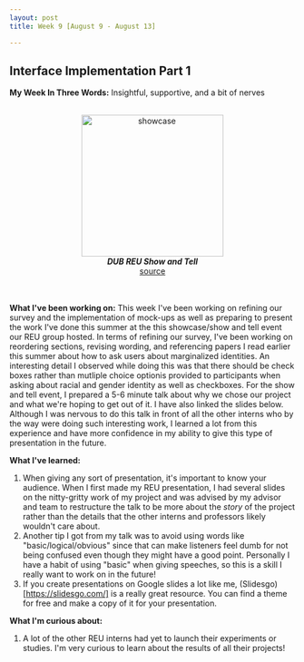```yaml
---
layout: post
title: Week 9 [August 9 - August 13]

---
```


## Interface Implementation Part 1

**My Week In Three Words:** Insightful, supportive, and a bit of nerves
<br><br>
<center><img src="https://yjqian02.github.io/alicezhang-dreu/images/showcase.jpg" alt="showcase" width="250"/></center>

<!-- centering image desciption -->
<div style="text-align:center">    
  <b><i> DUB REU Show and Tell </i></b>
</div>

<!-- centering image link -->
<div style="text-align:center">    
  <a href="https://www.istockphoto.com/illustrations/survey">source</a>
</div>

<br><br>
**What I've been working on:** This week I've been working on refining our survey and the implementation of mock-ups as well as preparing to present the work I've done this summer at the this showcase/show and tell event our REU group hosted. In terms of refining our survey, I've been working on reordering sections, revising wording, and referencing papers I read earlier this summer about how to ask users about marginalized identities. An interesting detail I observed while doing this was that there should be check boxes rather than mutliple choice optionis provided to participants when asking about racial and gender identity as well as checkboxes. For the show and tell event, I prepared a 5-6 minute talk about why we chose our project and what we're hoping to get out of it. I have also linked the slides below. Although I was nervous to do this talk in front of all the other interns who by the way were doing such interesting work, I learned a lot from this experience and have more confidence in my ability to give this type of presentation in the future. 


**What I've learned:**
1. When giving any sort of presentation, it's important to know your audience. When I first made my REU presentation, I had several slides on the nitty-gritty work of my project and was advised by my advisor and team to restructure the talk to be more about the <i>story</i> of the project rather than the details that the other interns and professors likely wouldn't care about. 
2. Another tip I got from my talk was to avoid using words like "basic/logical/obvious" since that can make listeners feel dumb for not being confused even though they might have a good point. Personally I have a habit of using "basic" when giving speeches, so this is a skill I really want to work on in the future!
3. If you create presentations on Google slides a lot like me, (Slidesgo)[https://slidesgo.com/] is a really great resource. You can find a theme for free and make a copy of it for your presentation. 

**What I'm curious about:**
1. A lot of the other REU interns had yet to launch their experiments or studies. I'm very curious to learn about the results of all their projects!
